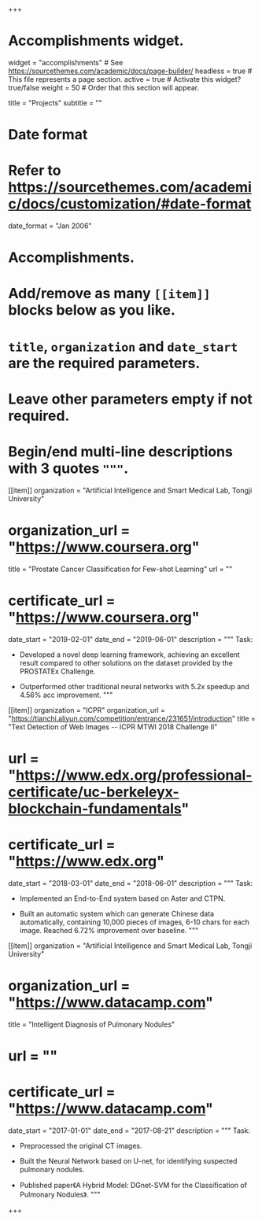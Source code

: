 +++
# Accomplishments widget.
widget = "accomplishments"  # See https://sourcethemes.com/academic/docs/page-builder/
headless = true  # This file represents a page section.
active = true  # Activate this widget? true/false
weight = 50  # Order that this section will appear.

title = "Projects"
subtitle = ""

# Date format
#   Refer to https://sourcethemes.com/academic/docs/customization/#date-format
date_format = "Jan 2006"

# Accomplishments.
#   Add/remove as many `[[item]]` blocks below as you like.
#   `title`, `organization` and `date_start` are the required parameters.
#   Leave other parameters empty if not required.
#   Begin/end multi-line descriptions with 3 quotes `"""`.

[[item]]
  organization = "Artificial Intelligence and Smart Medical Lab, Tongji University"
  # organization_url = "https://www.coursera.org"
  title = "Prostate Cancer Classification for Few-shot Learning"
  url = ""
  # certificate_url = "https://www.coursera.org"
  date_start = "2019-02-01"
  date_end = "2019-06-01"
  description = """
  Task:
  - Developed a novel deep learning framework, achieving an excellent result compared to other solutions on the dataset provided by the PROSTATEx Challenge.
  
  - Outperformed other traditional neural networks with 5.2x speedup and 4.56% acc improvement.
  """

[[item]]
  organization = "ICPR"
  organization_url = "https://tianchi.aliyun.com/competition/entrance/231651/introduction"
  title = "Text Detection of Web Images -- ICPR MTWI 2018 Challenge II"
  # url = "https://www.edx.org/professional-certificate/uc-berkeleyx-blockchain-fundamentals"
  # certificate_url = "https://www.edx.org"
  date_start = "2018-03-01"
  date_end = "2018-06-01"
  description = """
  Task:
  - Implemented an End-to-End system based on Aster and CTPN.

  - Built an automatic system which can generate Chinese data automatically, containing 10,000 pieces of images, 6-10 chars for each image. Reached 6.72% improvement over baseline.
  """
  
[[item]]
  organization = "Artificial Intelligence and Smart Medical Lab, Tongji University"
  # organization_url = "https://www.datacamp.com"
  title = "Intelligent Diagnosis of Pulmonary Nodules"
  # url = ""
  # certificate_url = "https://www.datacamp.com"
  date_start = "2017-01-01"
  date_end = "2017-08-21"
  description = """
  Task:
  - Preprocessed the original CT images.

  - Built the Neural Network based on U-net, for identifying suspected pulmonary nodules.

  - Published paper《A Hybrid Model: DGnet-SVM for the Classification of Pulmonary Nodules》.
  """

+++
